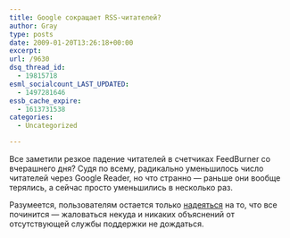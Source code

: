 ```yaml
---
title: Google сокращает RSS-читателей?
author: Gray
type: posts
date: 2009-01-20T13:26:18+00:00
excerpt:
url: /9630
dsq_thread_id:
  - 19815718
esml_socialcount_LAST_UPDATED:
  - 1497281646
essb_cache_expire:
  - 1613731538
categories:
  - Uncategorized

---
```








Все заметили резкое падение читателей в счетчиках FeedBurner со вчерашнего дня? Судя по всему, радикально уменьшилось число читателей через Google Reader, но что странно &#8212; раньше они вообще терялись, а сейчас просто уменьшились в несколько раз.

Разумеется, пользователям остается только <a href="http://groups.google.com/group/feedburner-statistics/browse_thread/thread/cdc9cf23081db50b" target="_blank">надеяться</a> на то, что все починится &#8212; жаловаться некуда и никаких объяснений от отсутствующей службы поддержки не дождаться.